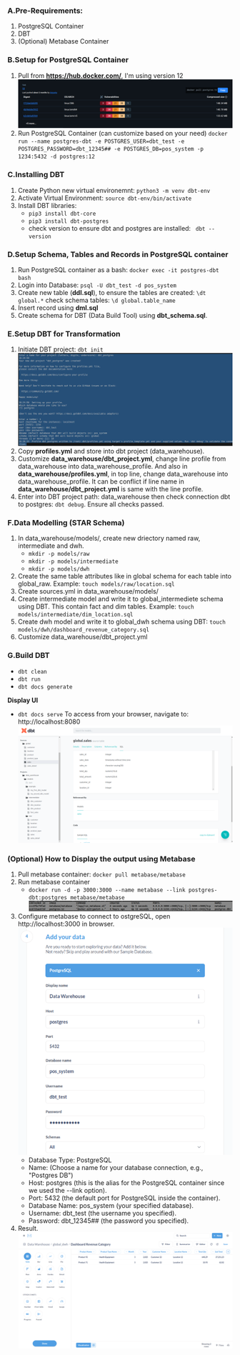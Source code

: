 ### A.Pre-Requirements:
1. PostgreSQL Container
2. DBT
3. (Optional) Metabase Container


### B.Setup for PostgreSQL Container
1. Pull from **https://hub.docker.com/**, I'm using version 12
![alt text](<postgres.png>)
2. Run PostgreSQL Container (can customize based on your need)
`docker run --name postgres-dbt -e POSTGRES_USER=dbt_test -e POSTGRES_PASSWORD=dbt_12345## -e POSTGRES_DB=pos_system -p 1234:5432 -d postgres:12`


### C.Installing DBT
1. Create Python new virtual environemnt: `python3 -m venv dbt-env`
2. Activate Virtual Environment: `source dbt-env/bin/activate`
3. Install DBT libraries: 
    - `pip3 install dbt-core`
    - `pip3 install dbt-postgres`
    - check version to ensure dbt and postgres are installed: ` dbt --version`


### D.Setup Schema, Tables and Records in PostgreSQL container
1. Run PostgreSQL container as a bash:
`docker exec -it postgres-dbt bash`
2. Login into Database:
`psql -U dbt_test -d pos_system`
3. Create new table (**ddl.sql**), to ensure the tables are created:
`\dt global.*`
check schema tables:
`\d global.table_name`
4. Insert record using **dml.sql**
5. Create schema for DBT (Data Build Tool) using **dbt_schema.sql**.


### E.Setup DBT for Transformation
1. Initiate DBT project: `dbt init`
![alt text](dbt_init.png)
2. Copy **profiles.yml** and store into dbt project (data_warehouse).
3. Customize **data_warehouse/dbt_project.yml**, change line profile from data_warehouse into data_warehouse_profile. And also in **data_warehouse/profiles.yml**, in top line, change data_warehouse into data_warehouse_profile. It can be conflict if line name in **data_warehouse/dbt_project.yml** is same with the line profile.
4. Enter into DBT project path: data_warehouse then check connection dbt to postgres: `dbt debug`. Ensure all checks passed.


### F.Data Modelling (STAR Schema)
1. In data_warehouse/models/, create new driectory named raw, intermediate and dwh. 
    - `mkdir -p models/raw`
    - `mkdir -p models/intermediate`
    - `mkdir -p models/dwh`
2. Create the same table attributes like in global schema for each table into global_raw. Example: `touch models/raw/location.sql`
3. Create sources.yml in data_warehouse/models/
4. Create intermediate model and write it to global_intermediete schema using DBT. This contain fact and dim tables. Example: `touch models/intermediate/dim_location.sql`
5. Create dwh model and write it to global_dwh schema using DBT: `touch models/dwh/dashboard_revenue_category.sql`
6. Customize data_warehouse/dbt_project.yml


### G.Build DBT
- `dbt clean`
- `dbt run`
- `dbt docs generate`

**Display UI**
- `dbt docs serve`
To access from your browser, navigate to: http://localhost:8080
![alt text](result.png)


### (Optional) How to Display the output using Metabase
1. Pull metabase container: `docker pull metabase/metabase`
2. Run metabase container
    - `docker run -d -p 3000:3000 --name metabase --link postgres-dbt:postgres metabase/metabase`
![alt text](metabase.png)
3. Configure metabase to connect to ostgreSQL, open http://localhost:3000 in browser.
![alt text](config_metabase.png)
    - Database Type: PostgreSQL
    - Name: (Choose a name for your database connection, e.g., "Postgres DB")
    - Host: postgres (this is the alias for the PostgreSQL container since we used the --link option).
    - Port: 5432 (the default port for PostgreSQL inside the container).
    - Database Name: pos_system (your specified database).
    - Username: dbt_test (the username you specified).
    - Password: dbt_12345## (the password you specified).
4. Result.
![alt text](dashboard.png)






